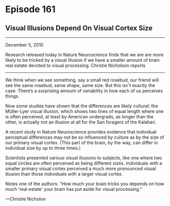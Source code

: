 # Episode 161

## Visual Illusions Depend On Visual Cortex Size

---

December 5, 2010

Research released today in Nature Neuroscience finds that we are are more likely to be tricked by a visual illusion if we have a smaller amount of brain real estate devoted to visual processing. Christie Nicholson reports

---

We think when we see something, say a small red rosebud, our friend will see the same rosebud, same shape, same size. But this isn’t exactly the case. There’s a surprising amount of variability in how each of us perceives things.

Now some studies have shown that the differences are likely cultural: the Müller-Lyer visual illusion, which shows two lines of equal length where one is often perceived, at least by American undergrads, as longer than the other, is actually not an illusion at all for the San foragers of the Kalahari.

A recent study in Nature Neuroscience provides evidence that individual perceptual differences may not be so influenced by culture as by the size of our primary visual cortex. (This part of the brain, by the way, can differ in individual size by up to three times.)

Scientists presented various visual illusions to subjects, like one where two equal circles are often perceived as being different sizes. Individuals with a smaller primary visual cortex perceived a much more pronounced visual illusion than those individuals with a larger visual cortex.

Notes one of the authors: “How much your brain tricks you depends on how much 'real estate' your brain has put aside for visual processing.”

—Christie Nicholon

